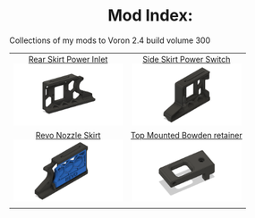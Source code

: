 <h1 align="center">Mod Index:</h1>
<align="center">Collections of my mods to Voron 2.4 build volume 300</align>
<table align="center">
  <tr>
    <td align="center"><a href="./Rear_Skirt_Power_Inlet">Rear Skirt Power Inlet<br><img src="./Rear_Skirt_Power_Inlet/Images/cad.png" width=196px></a></td>
	<td align="center"><a href="./Side_Skirt_Power_Switch">Side Skirt Power Switch<br><img src="./Side_Skirt_Power_Switch/Images/cad.png" width=196px></a></td>
  </tr>
  <tr>
    <td align="center"><a href="./Revo_Nozzle_Skirt">Revo Nozzle Skirt<br><img src="./Revo_Nozzle_Skirt/Images/cad_closed.png"width=196px></a></td>
    <td align="center"><a href="./Top_Mounted_Bowden_retainer">Top Mounted Bowden retainer<br><img src="./Top_Mounted_Bowden_retainer/Images/cad.png" width=196px></a></td>
  </tr>
    <td colspan="2" align="center"></td>
  </tr>
  </table>
